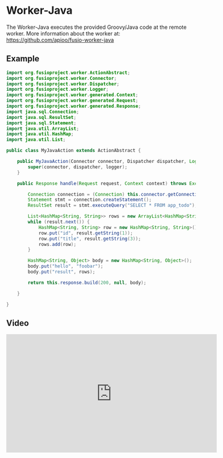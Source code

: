 
# Worker-Java

The Worker-Java executes the provided Groovy/Java code at the remote worker.
More information about the worker at: https://github.com/apioo/fusio-worker-java

## Example

```java
import org.fusioproject.worker.ActionAbstract;
import org.fusioproject.worker.Connector;
import org.fusioproject.worker.Dispatcher;
import org.fusioproject.worker.Logger;
import org.fusioproject.worker.generated.Context;
import org.fusioproject.worker.generated.Request;
import org.fusioproject.worker.generated.Response;
import java.sql.Connection;
import java.sql.ResultSet;
import java.sql.Statement;
import java.util.ArrayList;
import java.util.HashMap;
import java.util.List;

public class MyJavaAction extends ActionAbstract {

    public MyJavaAction(Connector connector, Dispatcher dispatcher, Logger logger) {
        super(connector, dispatcher, logger);
    }

    public Response handle(Request request, Context context) throws Exception {

        Connection connection = (Connection) this.connector.getConnection("my_db");
        Statement stmt = connection.createStatement();
        ResultSet result = stmt.executeQuery("SELECT * FROM app_todo");

        List<HashMap<String, String>> rows = new ArrayList<HashMap<String, String>>();
        while (result.next()) {
            HashMap<String, String> row = new HashMap<String, String>();
            row.put("id", result.getString(1));
            row.put("title", result.getString(3));
            rows.add(row);
        }

        HashMap<String, Object> body = new HashMap<String, Object>();
        body.put("hello", "foobar");
        body.put("result", rows);

        return this.response.build(200, null, body);

    }

}
```

## Video

<iframe width="560" height="315" src="https://www.youtube.com/embed/Qra9SwFz7W4" title="YouTube video player" frameborder="0" allow="accelerometer; autoplay; clipboard-write; encrypted-media; gyroscope; picture-in-picture" allowfullscreen></iframe>
